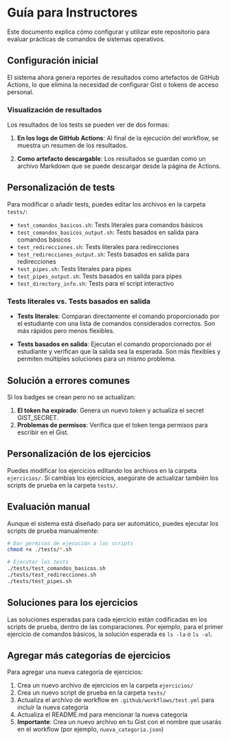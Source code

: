 # Guía para Instructores

Este documento explica cómo configurar y utilizar este repositorio para evaluar prácticas de comandos de sistemas operativos.

## Configuración inicial

El sistema ahora genera reportes de resultados como artefactos de GitHub Actions, lo que elimina la necesidad de configurar Gist o tokens de acceso personal.

### Visualización de resultados

Los resultados de los tests se pueden ver de dos formas:

1. **En los logs de GitHub Actions**: Al final de la ejecución del workflow, se muestra un resumen de los resultados.

2. **Como artefacto descargable**: Los resultados se guardan como un archivo Markdown que se puede descargar desde la página de Actions.

## Personalización de tests

Para modificar o añadir tests, puedes editar los archivos en la carpeta `tests/`:

- `test_comandos_basicos.sh`: Tests literales para comandos básicos
- `test_comandos_basicos_output.sh`: Tests basados en salida para comandos básicos
- `test_redirecciones.sh`: Tests literales para redirecciones
- `test_redirecciones_output.sh`: Tests basados en salida para redirecciones
- `test_pipes.sh`: Tests literales para pipes
- `test_pipes_output.sh`: Tests basados en salida para pipes
- `test_directory_info.sh`: Tests para el script interactivo

### Tests literales vs. Tests basados en salida

- **Tests literales**: Comparan directamente el comando proporcionado por el estudiante con una lista de comandos considerados correctos. Son más rápidos pero menos flexibles.

- **Tests basados en salida**: Ejecutan el comando proporcionado por el estudiante y verifican que la salida sea la esperada. Son más flexibles y permiten múltiples soluciones para un mismo problema.

## Solución a errores comunes

Si los badges se crean pero no se actualizan:
1. **El token ha expirado**: Genera un nuevo token y actualiza el secret GIST_SECRET.
2. **Problemas de permisos**: Verifica que el token tenga permisos para escribir en el Gist.

## Personalización de los ejercicios

Puedes modificar los ejercicios editando los archivos en la carpeta `ejercicios/`. Si cambias los ejercicios, asegúrate de actualizar también los scripts de prueba en la carpeta `tests/`.

## Evaluación manual

Aunque el sistema está diseñado para ser automático, puedes ejecutar los scripts de prueba manualmente:

```bash
# Dar permisos de ejecución a los scripts
chmod +x ./tests/*.sh

# Ejecutar los tests
./tests/test_comandos_basicos.sh
./tests/test_redirecciones.sh
./tests/test_pipes.sh
```

## Soluciones para los ejercicios

Las soluciones esperadas para cada ejercicio están codificadas en los scripts de prueba, dentro de las comparaciones. Por ejemplo, para el primer ejercicio de comandos básicos, la solución esperada es `ls -la` o `ls -al`.

## Agregar más categorías de ejercicios

Para agregar una nueva categoría de ejercicios:

1. Crea un nuevo archivo de ejercicios en la carpeta `ejercicios/`
2. Crea un nuevo script de prueba en la carpeta `tests/`
3. Actualiza el archivo de workflow en `.github/workflows/test.yml` para incluir la nueva categoría
4. Actualiza el README.md para mencionar la nueva categoría
5. **Importante**: Crea un nuevo archivo en tu Gist con el nombre que usarás en el workflow (por ejemplo, `nueva_categoria.json`)
